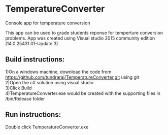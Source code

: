 # TemperatureConverter
Console app for temperature conversion

This app can be used to grade students reponse for temperture conversion problems.
App was created using Visual studio 2015 community edition (14.0.25431.01-Update 3)<br/>

Build instructions:
------------------
1)On a windows machine, download the code from https://github.com/tundraraj/TemperatureConverter.git using git<br/>
2)Open the c# solution using visual studio<br/>
3)Click Build<br/>
4)TemperatureConverter.exe would be created with the supporting files in /bin/Release folder<br/>

Run instructions:
----------------
Double click TemperatureConverter.exe